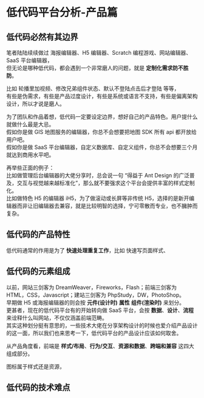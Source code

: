 # 低代码平台分析-产品篇

## 低代码必然有其边界

笔者陆陆续续做过 海报编辑器、H5 编辑器、Scratch 编程游戏、网站编辑器、SaaS 平台编辑器，<br />
但无论是哪种低代码，都会遇到一个非常磨人的问题，就是 **定制化需求防不胜防**。

比如 轮播里加视频、修改兄弟组件状态、默认不登陆点击后才登陆 等等，<br />
有些是伪需求，有些是产品过度设计，有些是系统或语言不支持，有些是偏离架构设计，所以才说是磨人。

为了团队和作品着想，低代码一定要设定边界，想好自己的产品特色。用户提什么就做什么最是大忌。<br />
假如你是做 GIS 地图服务的编辑器，你总不会想要把地图 SDK 所有 api 都开放给用户吧。<br />
假如你是做 SaaS 平台编辑器，自定义数据库、自定义组件，你总不会想要三个月就达到商用水平吧。<br />

再举些正面的例子：<br />
比如做管理后台编辑器的大佬分享时，总会说一句 “得益于 Ant Design 的广泛普及，交互与视觉越来越标准化”，那么就不要强求这个平台会提供丰富的样式定制化。<br />
比如做特色 H5 的编辑器 iH5，为了做滚动或长屏等非传统 H5，选择的是新开编辑器而非让旧编辑器去兼容，就是比较明智的选择，宁可零散而专业，也不臃肿而复杂。<br />

## 低代码的产品特性

低代码通常的作用是为了 **快速处理重复工作**，比如 快速写页面样式、

## 低代码的元素组成

以前，网站三剑客为 DreamWeaver，Fireworks，Flash；前端三剑客为 HTML，CSS，Javascript；建站三剑客为 PhpStudy，DW，PhotoShop。<br>
早期做 H5 或海报编辑器的则会按 **元件(设计时)** **属性** **组件(渲染时)** 来划分。<br />
更甚者，现在的低代码平台有的开始转向做 SaaS 平台，会按 **数据**、**设计**、**流程** 来诠释什么叫网站，不仅仅涵盖前端范畴。<br />
其实这种划分挺有意思的，一些技术大佬在分享架构设计的时候也爱介绍产品设计的这一面，所以我们也来思考一下，低代码平台的产品设计应该如何取舍。

从产品角度看，前端是 **样式/布局**、**行为/交互**、**资源和数据**、**跨端和兼容** 这四大组成部分。<br />

图标属于样式还是资源，

## 低代码的技术难点
